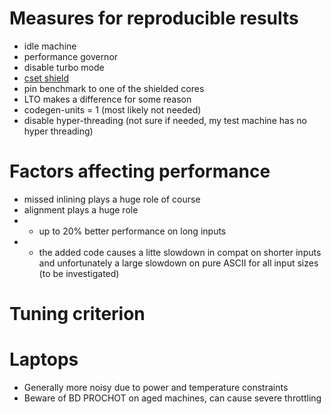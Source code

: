 # Measures for reproducible results
* idle machine
* performance governor
* disable turbo mode
* [cset shield](https://documentation.suse.com/sle-rt/12-SP4/html/SLE-RT-all/cha-shielding-model.html)
* pin benchmark to one of the shielded cores
* LTO makes a difference for some reason
* codegen-units = 1 (most likely not needed)
* disable hyper-threading (not sure if needed, my test machine has no hyper threading)

# Factors affecting performance
* missed inlining plays a huge role of course
* alignment plays a huge role
* * up to 20% better performance on long inputs
* * the added code causes a litte slowdown in compat on shorter inputs
    and unfortunately a large slowdown on pure ASCII for all input sizes (to be investigated)

# Tuning criterion

# Laptops
* Generally more noisy due to power and temperature constraints
* Beware of BD PROCHOT on aged machines, can cause severe throttling